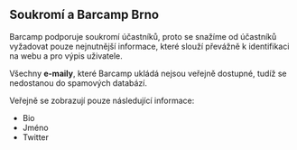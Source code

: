 Soukromí a Barcamp Brno
-----------------------

Barcamp podporuje soukromí účastníků, proto se snažíme od účastníků vyžadovat pouze nejnutnější informace,
které slouží převážně k identifikaci na webu a pro výpis uživatele.

Všechny **e-maily**, které Barcamp ukládá nejsou veřejně dostupné, tudíž se nedostanou do spamových databází.

Veřejně se zobrazují pouze následující informace:

 - Bio
 - Jméno
 - Twitter
